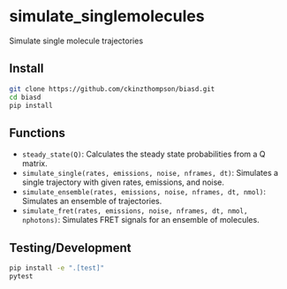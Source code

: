 # simulate_singlemolecules
Simulate single molecule trajectories

## Install
``` sh
git clone https://github.com/ckinzthompson/biasd.git
cd biasd
pip install
```

## Functions
* `steady_state(Q)`: Calculates the steady state probabilities from a Q matrix.
* `simulate_single(rates, emissions, noise, nframes, dt)`: Simulates a single trajectory with given rates, emissions, and noise.
* `simulate_ensemble(rates, emissions, noise, nframes, dt, nmol)`: Simulates an ensemble of trajectories.
* `simulate_fret(rates, emissions, noise, nframes, dt, nmol, nphotons)`: Simulates FRET signals for an ensemble of molecules.

## Testing/Development
``` sh
pip install -e ".[test]"
pytest
```